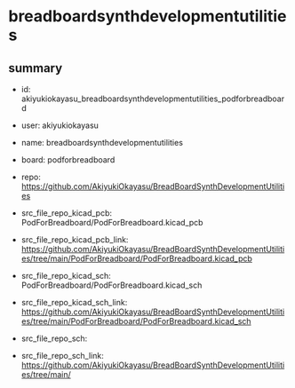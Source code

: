 # breadboardsynthdevelopmentutilities
 
## summary 
* id: akiyukiokayasu_breadboardsynthdevelopmentutilities_podforbreadboard
* user: akiyukiokayasu
* name: breadboardsynthdevelopmentutilities
* board: podforbreadboard
* repo: https://github.com/AkiyukiOkayasu/BreadBoardSynthDevelopmentUtilities
* src_file_repo_kicad_pcb: PodForBreadboard/PodForBreadboard.kicad_pcb
* src_file_repo_kicad_pcb_link: https://github.com/AkiyukiOkayasu/BreadBoardSynthDevelopmentUtilities/tree/main/PodForBreadboard/PodForBreadboard.kicad_pcb
* src_file_repo_kicad_sch: PodForBreadboard/PodForBreadboard.kicad_sch
* src_file_repo_kicad_sch_link: https://github.com/AkiyukiOkayasu/BreadBoardSynthDevelopmentUtilities/tree/main/PodForBreadboard/PodForBreadboard.kicad_sch

* src_file_repo_sch: 
* src_file_repo_sch_link: https://github.com/AkiyukiOkayasu/BreadBoardSynthDevelopmentUtilities/tree/main/






